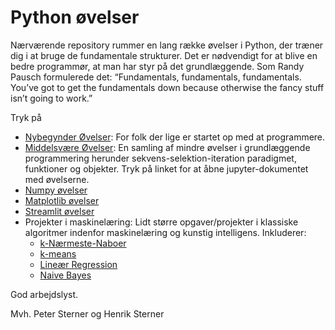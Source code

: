 # Python øvelser
Nærværende repository rummer en lang række øvelser i Python, der træner dig i at bruge de fundamentale strukturer. Det er nødvendigt for at blive en bedre programmør, at man har styr på det grundlæggende. Som Randy Pausch formulerede det: “Fundamentals, fundamentals, fundamentals. You’ve got to get the fundamentals down because otherwise the fancy stuff isn’t going to work.”

Tryk på 
* [Nybegynder Øvelser](https://github.com/HenrikSterner/PythonExercises/blob/main/exercises/easyexercises.ipynb): For folk der lige er startet op med at programmere.
* [Middelsvære Øvelser](https://github.com/HenrikSterner/PythonExercises/blob/main/exercises/exercises.ipynb): En samling af mindre øvelser i grundlæggende programmering herunder sekvens-selektion-iteration paradigmet, funktioner og objekter. Tryk på linket  for at åbne jupyter-dokumentet med øvelserne. 
* [Numpy øvelser](https://github.com/HenrikSterner/PythonExercises/blob/main/exercises/numpyexercises.ipynb)
* [Matplotlib øvelser](https://github.com/HenrikSterner/PythonExercises/blob/main/exercises/streamlitexercises.ipynb)
* [Streamlit øvelser](https://github.com/HenrikSterner/PythonExercises/blob/main/exercises/streamlitexercises.ipynb)
* Projekter i maskinelæring: Lidt større opgaver/projekter i klassiske algoritmer indenfor maskinelæring og kunstig intelligens. Inkluderer: 
  * [k-Nærmeste-Naboer](https://github.com/HenrikSterner/PythonExercises/blob/main/projects/ML_knn.md) 
  * [k-means](https://github.com/HenrikSterner/PythonExercises/blob/main/projects/ML_kmeans.md) 
  * [Lineær Regression](https://github.com/HenrikSterner/PythonExercises/blob/main/projects/ML_LinReg.md) 
  * [Naive Bayes](https://github.com/HenrikSterner/PythonExercises/blob/main/projects/ML_bayesformel.md) 


God arbejdslyst.


Mvh.
Peter Sterner og Henrik Sterner 


